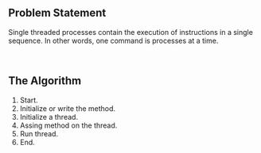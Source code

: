 ## Problem Statement
<p>Single threaded processes contain the execution of instructions in a single sequence. In other words, one command is processes at a time.</p>
<br>

## The Algorithm

1. Start.
2. Initialize or write the method. 
3. Initialize a thread.  
4. Assing method on the thread.  
5. Run thread.  
6. End.